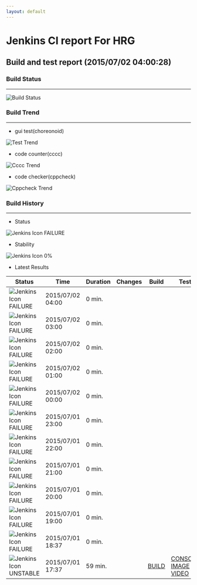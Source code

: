 ```yaml
---
layout: default
---
```

# Jenkins CI report For HRG
## Build and test report (2015/07/02 04:00:28)
### Build Status
___
![Build Status](http://jenkinshrg.github.io/images/badge.svg)
  
### Build Trend
___
* gui test(choreonoid)
  
![Test Trend](http://jenkinshrg.github.io/images/test.png)
  
* code counter(cccc)
  
![Cccc Trend](http://jenkinshrg.github.io/images/cccc.png)
  
* code checker(cppcheck)
  
![Cppcheck Trend](http://jenkinshrg.github.io/images/cppcheck.png)
  
### Build History
___
* Status
  
![Jenkins Icon](http://jenkinshrg.github.io/images/48x48/red.png)
FAILURE
  
* Stability
  
![Jenkins Icon](http://jenkinshrg.github.io/images/48x48/health-00to19.png)
0%
  
* Latest Results
  
|Status|Time|Duration|Changes|Build|Test|Note|
|---|---|---|---|---|---|---|
|![Jenkins Icon](http://jenkinshrg.github.io/images/24x24/red.png)FAILURE|2015/07/02 04:00|0 min.|||| |
|![Jenkins Icon](http://jenkinshrg.github.io/images/24x24/red.png)FAILURE|2015/07/02 03:00|0 min.|||| |
|![Jenkins Icon](http://jenkinshrg.github.io/images/24x24/red.png)FAILURE|2015/07/02 02:00|0 min.|||| |
|![Jenkins Icon](http://jenkinshrg.github.io/images/24x24/red.png)FAILURE|2015/07/02 01:00|0 min.|||| |
|![Jenkins Icon](http://jenkinshrg.github.io/images/24x24/red.png)FAILURE|2015/07/02 00:00|0 min.|||| |
|![Jenkins Icon](http://jenkinshrg.github.io/images/24x24/red.png)FAILURE|2015/07/01 23:00|0 min.|||| |
|![Jenkins Icon](http://jenkinshrg.github.io/images/24x24/red.png)FAILURE|2015/07/01 22:00|0 min.|||| |
|![Jenkins Icon](http://jenkinshrg.github.io/images/24x24/red.png)FAILURE|2015/07/01 21:00|0 min.|||| |
|![Jenkins Icon](http://jenkinshrg.github.io/images/24x24/red.png)FAILURE|2015/07/01 20:00|0 min.|||| |
|![Jenkins Icon](http://jenkinshrg.github.io/images/24x24/red.png)FAILURE|2015/07/01 19:00|0 min.|||| |
|![Jenkins Icon](http://jenkinshrg.github.io/images/24x24/red.png)FAILURE|2015/07/01 18:37|0 min.|||| |
|![Jenkins Icon](http://jenkinshrg.github.io/images/24x24/yellow.png)UNSTABLE|2015/07/01 17:37|59 min.||[BUILD](https://drive.google.com/file/d/0B54sHwaxmuM4ZllJYk9NMjVqV0k/view?usp=drivesdk) |[CONSOLE](https://drive.google.com/file/d/0B54sHwaxmuM4TzRrLXYwdVFtUU0/view?usp=drivesdk) [IMAGE](https://drive.google.com/file/d/0B54sHwaxmuM4cmV4cGV1TkxUNkE/edit?usp=drivesdk) [VIDEO](https://drive.google.com/file/d/0B54sHwaxmuM4eUV5VWVkWVJqSUU/edit?usp=drivesdk) |STOP RED|

